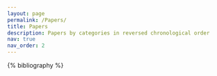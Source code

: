 ```yaml
---
layout: page
permalink: /Papers/
title: Papers
description: Papers by categories in reversed chronological order
nav: true
nav_order: 2
---
```


<!-- _pages/publications.md -->

<!-- Bibsearch Feature -->

<!-- {% include bib_search.liquid %} -->

<div class="Papers">

{% bibliography %}

</div>
